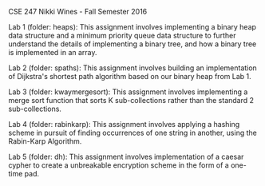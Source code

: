 CSE 247 Nikki Wines - Fall Semester 2016

Lab 1 (folder: heaps): This assignment involves implementing a binary heap data structure and a minimum priority queue data structure to further understand the details of implementing a binary tree, and how a binary tree is implemented in an array.

Lab 2 (folder: spaths): This assignment involves building an implementation of Dijkstra's shortest path algorithm based on our binary heap from Lab 1.

Lab 3 (folder: kwaymergesort): This assignment involves implementing a merge sort function that sorts K sub-collections rather than the standard 2 sub-collections.

Lab 4 (folder: rabinkarp): This assignment involves applying a hashing scheme in pursuit of finding occurrences of one string in another, using the Rabin-Karp Algorithm.

Lab 5 (folder: dh): This assignment involves implementation of a caesar cypher to create a unbreakable encryption scheme in the form of a one-time pad.
